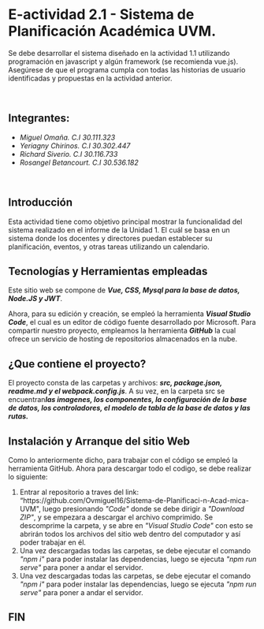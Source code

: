 # E-actividad 2.1 - Sistema de Planificación Académica UVM.
<p>Se debe desarrollar el sistema diseñado en la actividad 1.1 utilizando programación en javascript y algún framework (se recomienda vue.js).
Asegúrese de que el programa cumpla con todas las historias de usuario identificadas y propuestas en la actividad anterior.</p>
<br>
<h2> Integrantes: </h2><ul>
<li><i>Miguel Omaña. C.I 30.111.323</i></li>
<li><i>Yeriagny Chirinos. C.I 30.302.447</i></li>
<li><i>Richard Siverio. C.I 30.116.733</i></li>
<li><i>Rosangel Betancourt. C.I 30.536.182</i></li>
</ul>
<br>
<h2>Introducción</h2>
<p>
Esta actividad tiene como objetivo principal mostrar la funcionalidad del sistema realizado en el informe de la Unidad 1. El cuál se basa en un sistema donde los docentes y directores puedan establecer su planificación, eventos, y otras tareas utilizando un calendario. 
<br>
</p>
<h2>Tecnologías y Herramientas empleadas </h2>
Este sitio web se compone de <b><i>Vue, CSS, Mysql para la base de datos, Node.JS y JWT</i></b>.

Ahora, para su edición y creación, se empleó la herramienta <b><i>Visual Studio Code</i></b>, el cual es un editor de código fuente desarrollado por Microsoft. Para compartir nuestro proyecto, empleamos la herramienta <b><i>GitHub</i></b> la cual ofrece un servicio de hosting de repositorios almacenados en la nube.
<br>
<h2> ¿Que contiene el proyecto? </h2>
El proyecto consta de las carpetas y archivos: <b><i>src, package.json, readme.md y el webpack.config.js</i></b>.
A su vez, en la carpeta src se encuentran<b><i>las imagenes, los componentes, la configuración de la base de datos, los controladores, el modelo de tabla de la base de datos y las rutas.</i></b>
<br>
<h2>Instalación y Arranque del sitio Web</h2>
Como lo anteriormente dicho, para trabajar con el código se empleó la herramienta GitHub. Ahora para descargar todo el codigo, se debe realizar lo siguiente:
<ol>
<li>Entrar al repositorio a traves del link: “https://github.com/Ovmiguel16/Sistema-de-Planificaci-n-Acad-mica-UVM", luego presionando <i> "Code" </i>  donde se debe dirigir a <i>"Download ZIP"</i>, y se empezara a descargar el archivo comprimido. Se descomprime la carpeta, y se abre en <i>"Visual Studio Code"</i> con esto se abrirán todos los archivos del sitio web dentro del computador y así poder trabajar en él.</li>
<li>Una vez descargadas todas las carpetas, se debe ejecutar el comando <i> "npm i" </i>  para poder instalar las dependencias, luego se ejecuta <i> "npm run serve" </i>  para poner a andar el servidor.</li>
<li>Una vez descargadas todas las carpetas, se debe ejecutar el comando <i> "npm i" </i>  para poder instalar las dependencias, luego se ejecuta <i> "npm run serve" </i>  para poner a andar el servidor.</li>
</ol>
<h2>FIN</h2>